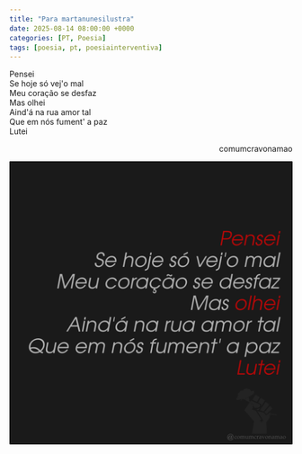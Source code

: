 ```yaml
---
title: "Para martanunesilustra"
date: 2025-08-14 08:00:00 +0000
categories: [PT, Poesia]
tags: [poesia, pt, poesiainterventiva]
---
```


<div style="color:Platinum">
<p>
Pensei<br>
Se hoje só vej'o mal<br>
Meu coração se desfaz<br>
Mas olhei<br>
Aind'á na rua amor tal<br>
Que em nós fument' a paz<br>
Lutei<br>
</p>
</div>
<p style="text-align:right">comumcravonamao</p>

![para-martanunesilustra](/assets/images/para-martanunesilustra.png)

